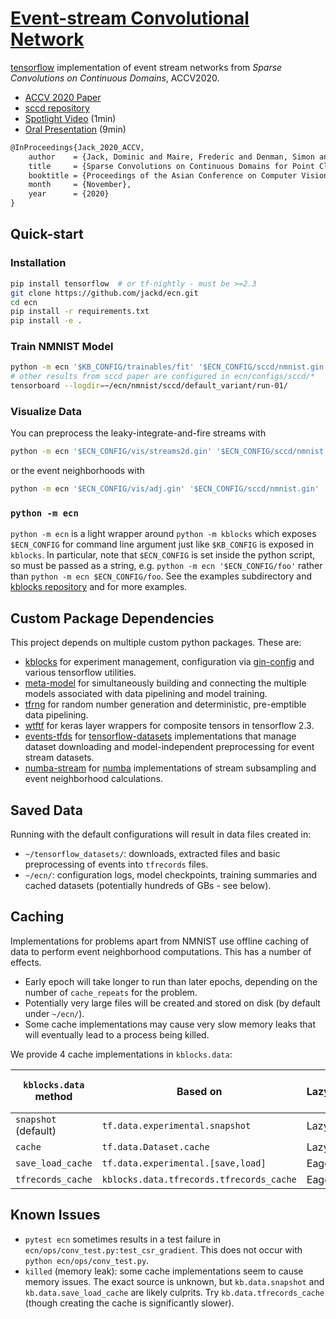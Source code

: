 # [Event-stream Convolutional Network](https://github.com/jackd/ecn)

[tensorflow](https://github.com/tensorflow/tensorflow) implementation of event stream networks from _Sparse Convolutions on Continuous Domains_, ACCV2020.

- [ACCV 2020 Paper](paper)
- [sccd repository](https://github.com/jackd/sccd)
- [Spotlight Video](https://youtu.be/OihcDbfT1ks) (1min)
- [Oral Presentation](https://youtu.be/26GDhWfU280) (9min)

```tex
@InProceedings{Jack_2020_ACCV,
    author    = {Jack, Dominic and Maire, Frederic and Denman, Simon and Eriksson, Anders},
    title     = {Sparse Convolutions on Continuous Domains for Point Cloud and Event Stream Networks},
    booktitle = {Proceedings of the Asian Conference on Computer Vision (ACCV)},
    month     = {November},
    year      = {2020}
}
```

## Quick-start

### Installation

```bash
pip install tensorflow  # or tf-nightly - must be >=2.3
git clone https://github.com/jackd/ecn.git
cd ecn
pip install -r requirements.txt
pip install -e .
```

### Train NMNIST Model

```bash
python -m ecn '$KB_CONFIG/trainables/fit' '$ECN_CONFIG/sccd/nmnist.gin'
# other results from sccd paper are configured in ecn/configs/sccd/*
tensorboard --logdir=~/ecn/nmnist/sccd/default_variant/run-01/
```

### Visualize Data

You can preprocess the leaky-integrate-and-fire streams with

```bash
python -m ecn '$ECN_CONFIG/vis/streams2d.gin' '$ECN_CONFIG/sccd/nmnist.gin'
```

or the event neighborhoods with

```bash
python -m ecn '$ECN_CONFIG/vis/adj.gin' '$ECN_CONFIG/sccd/nmnist.gin'
```

### `python -m ecn`

`python -m ecn` is a light wrapper around `python -m kblocks` which exposes `$ECN_CONFIG` for command line argument just like `$KB_CONFIG` is exposed in `kblocks`. In particular, note that `$ECN_CONFIG` is set inside the python script, so must be passed as a string, e.g. `python -m ecn '$ECN_CONFIG/foo'` rather than `python -m ecn $ECN_CONFIG/foo`. See the examples subdirectory and [kblocks repository](kblocks) and for more examples.

## Custom Package Dependencies

This project depends on multiple custom python packages. These are:

- [kblocks](kblocks) for experiment management, configuration via [gin-config](https://github.com/google/gin-config) and various tensorflow utilities.
- [meta-model](https://github.com/jackd/meta-model) for simultaneously building and connecting the multiple models associated with data pipelining and model training.
- [tfrng](https://github.com/jackd/tfrng) for random number generation and deterministic, pre-emptible data pipelining.
- [wtftf](https://github.com/jackd/wtftf) for keras layer wrappers for composite tensors in tensorflow 2.3.
- [events-tfds](https://github.com/jackd/events-tfds) for [tensorflow-datasets](https://github.com/tensorflow/datasets) implementations that manage dataset downloading and model-independent preprocessing for event stream datasets.
- [numba-stream](https://github.com/jackd/numba-neighbors) for [numba](https://github.com/numba/numba) implementations of stream subsampling and event neighborhood calculations.

## Saved Data

Running with the default configurations will result in data files created in:

- `~/tensorflow_datasets/`: downloads, extracted files and basic preprocessing of events into `tfrecords` files.
- `~/ecn/`: configuration logs, model checkpoints, training summaries and cached datasets (potentially hundreds of GBs - see below).

## Caching

Implementations for problems apart from NMNIST use offline caching of data to perform event neighborhood computations. This has a number of effects.

- Early epoch will take longer to run than later epochs, depending on the number of `cache_repeats` for the problem.
- Potentially very large files will be created and stored on disk (by default under `~/ecn/`).
- Some cache implementations may cause very slow memory leaks that will eventually lead to a process being killed.

We provide 4 cache implementations in `kblocks.data`:

| `kblocks.data` method  | Based on                                 | Lazy/Eager | Supports Compression | Possible memory leak |
|----------------------- |------------------------------------------|------------|----------------------|----------------------|
| `snapshot` (default)   | `tf.data.experimental.snapshot`          | Lazy       | [x]                  | [x]                  |
| `cache`                | `tf.data.Dataset.cache`                  | Lazy       | []                   | []                   |
| `save_load_cache`      | `tf.data.experimental.[save,load]`       | Eager      | [x]                  | [x]                  |
| `tfrecords_cache`      | `kblocks.data.tfrecords.tfrecords_cache` | Eager      | [x]                  | []                   |

## Known Issues

- `pytest ecn` sometimes results in a test failure in `ecn/ops/conv_test.py:test_csr_gradient`. This does not occur with `python ecn/ops/conv_test.py`.
- `killed` (memory leak): some cache implementations seem to cause memory issues. The exact source is unknown, but `kb.data.snapshot` and `kb.data.save_load_cache` are likely culprits. Try `kb.data.tfrecords_cache` (though creating the cache is significantly slower).

[paper]: https://openaccess.thecvf.com/content/ACCV2020/html/Jack_Sparse_Convolutions_on_Continuous_Domains_for_Point_Cloud_and_Event_ACCV_2020_paper.html
[kblocks]: https://github.com/jackd/kblocks
